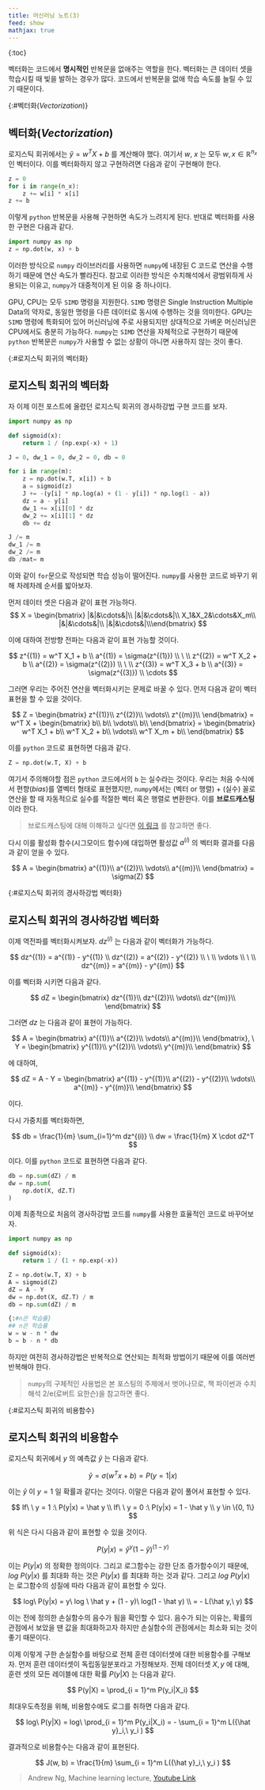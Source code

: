 ```yaml
---
title: 머신러닝 노트(3)
feed: show
mathjax: true
---
```


{:toc}

벡터화는 코드에서 **명시적인** 반복문을 없애주는 역할을 한다. 벡터화는 큰 데이터 셋을 학습시킬 때 빛을 발하는 경우가 많다. 코드에서 반복문을 없애 학습 속도를 늘릴 수 있기 때문이다. 

{:#벡터화(_Vectorization_)}
## 벡터화(_Vectorization_)
로지스틱 회귀에서는 $\hat y = w^T X + b$ 를 계산해야 했다. 여기서 $w$, $x$ 는 모두 $w, x \in \mathbb{R}^{n_x}$ 인 벡터이다. 이를 벡터화하지 않고 구현하려면 다음과 같이 구현해야 한다.

```python
z = 0
for i in range(n_x):
    z += w[i] * x[i]
z += b
```

이렇게 `python` 반복문을 사용해 구현하면 속도가 느려지게 된다. 반대로 벡터화를 사용한 구현은 다음과 같다.

```python
import numpy as np
z = np.dot(w, x) + b
```

이러한 방식으로 `numpy` 라이브러리를 사용하면 `numpy`에 내장된 C 코드로 연산을 수행하기 때문에 연산 속도가 빨라진다. 참고로 이러한 방식은 수치해석에서 광범위하게 사용되는 이유고, `numpy`가 대중적이게 된 이유 중 하나이다.

GPU, CPU는 모두 `SIMD` 명령을 지원한다. `SIMD` 명령은 Single Instruction Multiple Data의 약자로, 동일한 명령을 다른 데이터로 동시에 수행하는 것을 의미한다. GPU는 `SIMD` 명령에 특화되어 있어 머신러닝에 주로 사용되지만 상대적으로 가벼운 머신러닝은 CPU에서도 충분히 가능하다. `numpy`는 `SIMD` 연산을 자체적으로 구현하기 때문에 `python` 반복문은 `numpy`가 사용할 수 없는 상황이 아니면 사용하지 않는 것이 좋다. 

{:#로지스틱 회귀의 벡터화}
## 로지스틱 회귀의 벡터화
자 이제 이전 포스트에 올렸던 로지스틱 회귀의 경사하강법 구현 코드를 보자. 

```python
import numpy as np

def sigmoid(x):
    return 1 / (np.exp(-x) + 1)

J = 0, dw_1 = 0, dw_2 = 0, db = 0

for i in range(m):
    z = np.dot(w.T, x[i]) + b
    a = sigmoid(z)
    J += -(y[i] * np.log(a) + (1 - y[i]) * np.log(1 - a))
    dz = a - y[i]
    dw_1 += x[i][0] * dz
    dw_2 += x[i][1] * dz
    db += dz

J /= m
dw_1 /= m
dw_2 /= m
db /mat= m
```

이와 같이 `for`문으로 작성되면 학습 성능이 떨어진다. `numpy`를 사용한 코드로 바꾸기 위해 차례차례 순서를 밟아보자.

먼저 데이터 셋은 다음과 같이 표현 가능하다.
$$
X = \begin{bmatrix}
|&|&\cdots&|\\
|&|&\cdots&|\\
X_1&X_2&\cdots&X_m\\
|&|&\cdots&|\\
|&|&\cdots&|\\\end{bmatrix}
$$

이에 대하여 전방향 전파는 다음과 같이 표현 가능할 것이다.

$$
z^{(1)} = w^T X_1 + b \\
a^{(1)} = \sigma(z^{(1)}) \\
\ \\
z^{(2)} = w^T X_2 + b \\
a^{(2)} = \sigma(z^{(2)}) \\
\ \\
z^{(3)} = w^T X_3 + b \\
a^{(3)} = \sigma(z^{(3)}) \\
\cdots
$$

그러면 우리는 주어진 연산을 벡터화시키는 문제로 바꿀 수 있다.
먼저 다음과 같이 벡터 표현을 할 수 있을 것이다.

$$
Z =
\begin{bmatrix}
z^{(1)}\\
z^{(2)}\\
\vdots\\
z^{(m)}\\
\end{bmatrix} = 
w^T X + 
\begin{bmatrix}
b\\
b\\
\vdots\\
b\\
\end{bmatrix} =
\begin{bmatrix}
w^T X_1 + b\\
w^T X_2 + b\\
\vdots\\
w^T X_m + b\\
\end{bmatrix}
$$

이를 `python` 코드로 표현하면 다음과 같다.

```python
Z = np.dot(w.T, X) + b
```

여기서 주의해야할 점은 `python` 코드에서의 `b` 는 실수라는 것이다. 우리는 처음 수식에서 편향(_bias_)를 열벡터 형태로 표현했지만, `numpy`에서는 (벡터 or 행렬) + (실수) 꼴로 연산을 할 때 자동적으로 실수를 적절한 벡터 혹은 행렬로 변환한다. 이를 **브로드캐스팅**이라 한다.
> 브로드캐스팅에 대해 이해하고 싶다면 [이 링크](https://sacko.tistory.com/16) 를 참고하면 좋다.

다시 이를 활성화 함수(시그모이드 함수)에 대입하면 활성값 $a^{(i)}$ 의 벡터화 결과를 다음과 같이 얻을 수 있다.

$$
A = 
\begin{bmatrix}
a^{(1)}\\
a^{(2)}\\
\vdots\\
a^{(m)}\\
\end{bmatrix}
= \sigma(Z)
$$

{:#로지스틱 회귀의 경사하강법 벡터화}
## 로지스틱 회귀의 경사하강법 벡터화
이제 역전파를 벡터화시켜보자. $dz^{(i)}$ 는 다음과 같이 벡터화가 가능하다.

$$
dz^{(1)} = a^{(1)} - y^{(1)} \\
dz^{(2)} = a^{(2)} - y^{(2)} \\ \ \\
\vdots \\ \ \\
dz^{(m)} = a^{(m)} - y^{(m)}
$$

이를 벡터화 시키면 다음과 같다.

$$
dZ = 
\begin{bmatrix}
dz^{(1)}\\
dz^{(2)}\\
\vdots\\
dz^{(m)}\\
\end{bmatrix}
$$

그러면 $dz$ 는 다음과 같이 표현이 가능하다.

$$
A = 
\begin{bmatrix}
a^{(1)}\\
a^{(2)}\\
\vdots\\
a^{(m)}\\
\end{bmatrix}, \ 
Y = 
\begin{bmatrix}
y^{(1)}\\
y^{(2)}\\
\vdots\\
y^{(m)}\\
\end{bmatrix}
$$

에 대하여,

$$
dZ = A - Y = 
\begin{bmatrix}
a^{(1)} - y^{(1)}\\
a^{(2)} - y^{(2)}\\
\vdots\\
a^{(m)} - y^{(m)}\\
\end{bmatrix}
$$

이다.

다시 가중치를 벡터화하면,

$$
db = \frac{1}{m} \sum_{i=1}^m dz^{(i)} \\
dw = \frac{1}{m} X \cdot dZ^T
$$

이다. 이를 `python` 코드로 표현하면 다음과 같다.
```python
db = np.sum(dZ) / m
dw = np.sum(
    np.dot(X, dZ.T)
)
```

이제 최종적으로 처음의 경사하강법 코드를 `numpy`를 사용한 효율적인 코드로 바꾸어보자.

```python
import numpy as np

def sigmoid(x):
    return 1 / (1 + np.exp(-x))

Z = np.dot(w.T, X) + b
A = sigmoid(Z)
dZ = A - Y
dw = np.dot(X, dZ.T) / m
db = np.sum(dZ) / m

{:#n은 학습률}
## n은 학습률
w = w - n * dw
b = b - n * db
```

하지만 여전히 경사하강법은 반복적으로 연산되는 최적화 방법이기 때문에 이를 여러번 반복해야 한다.

> `numpy`의 구체적인 사용법은 본 포스팅의 주제에서 벗어나므로, 책 파이썬과 수치해석 2/e(로버트 요한슨)을 참고하면 좋다.

{:#로지스틱 회귀의 비용함수}
## 로지스틱 회귀의 비용함수
로지스틱 회귀에서 $y$ 의 예측값 $\hat y$ 는 다음과 같다.

$$
\hat y = \sigma(w^T x + b) = P(y = 1|x)
$$

이는 $\hat y$ 이 $y = 1$ 일 확률과 같다는 것이다.
이말은 다음과 같이 풀어서 표현할 수 있다.

$$
If\ \ y = 1 :\ P(y|x) = \hat y \\
If\ \ y = 0 :\ P(y|x) = 1 - \hat y \\
y \in \{0, 1\}
$$

위 식은 다시 다음과 같이 표현할 수 있을 것이다.

$$
P(y|x) = {\hat y}^y (1 - \hat y)^{(1 - y)}
$$

이는 $P(y|x)$ 의 정확한 정의이다.
그리고 로그함수는 강한 단조 증가함수이기 때문에, $log\ P(y|x)$ 를 최대화 하는 것은 $P(y|x)$ 를 최대화 하는 것과 같다. 그리고 $log\ P(y|x)$ 는 로그함수의 성질에 따라 다음과 같이 표현할 수 있다.

$$
log\ P(y|x) = y\ log \ \hat y + (1 - y)\ log(1 - \hat y) \\
= - L(\hat y,\ y)
$$

이는 전에 정의한 손실함수의 음수가 됨을 확인할 수 있다. 음수가 되는 이유는, 확률의 관점에서 보았을 땐 값을 최대화하고자 하지만 손실함수의 관점에서는 최소화 되는 것이 좋기 때문이다.

이제 이렇게 구한 손실함수를 바탕으로 전체 훈련 데이터셋에 대한 비용함수를 구해보자. 먼저 훈련 데이터셋이 독립동일분포라고 가정해보자. 전체 데이터셋 $X, y$ 에 대해, 훈련 셋의 모든 레이블에 대한 확률 $P(y|X)$ 는 다음과 같다.

$$
P(y|X) = \prod_{i = 1}^m P(y_i|X_i)
$$

최대우도측정을 위해, 비용함수에도 로그를 취하면 다음과 같다.

$$
log\ P(y|X) = log\ \prod_{i = 1}^m P(y_i|X_i) = - \sum_{i = 1}^m L({\hat y}_i,\ y_i )
$$

결과적으로 비용함수는 다음과 같이 표현된다.

$$
J(w, b) = \frac{1}{m} \sum_{i = 1}^m L({\hat y}_i,\ y_i )
$$

> Andrew Ng, Machine learning lecture, [Youtube Link](https://www.youtube.com/watch?v=PPLop4L2eGk&list=PLLssT5z_DsK-h9vYZkQkYNWcItqhlRJLN)